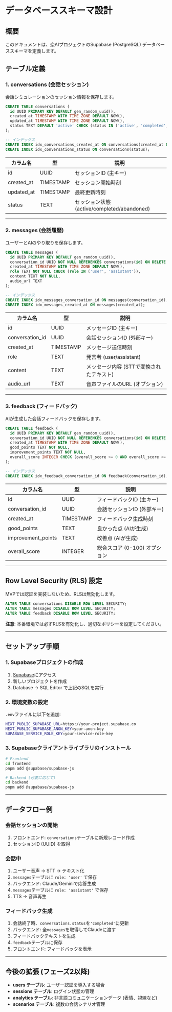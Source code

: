 # データベーススキーマ設計

## 概要
このドキュメントは、恋AIプロジェクトのSupabase (PostgreSQL) データベーススキーマを定義します。

## テーブル定義

### 1. conversations (会話セッション)
会話シミュレーションのセッション情報を保存します。

```sql
CREATE TABLE conversations (
  id UUID PRIMARY KEY DEFAULT gen_random_uuid(),
  created_at TIMESTAMP WITH TIME ZONE DEFAULT NOW(),
  updated_at TIMESTAMP WITH TIME ZONE DEFAULT NOW(),
  status TEXT DEFAULT 'active' CHECK (status IN ('active', 'completed', 'abandoned'))
);

-- インデックス
CREATE INDEX idx_conversations_created_at ON conversations(created_at DESC);
CREATE INDEX idx_conversations_status ON conversations(status);
```

| カラム名 | 型 | 説明 |
|---------|-----|------|
| id | UUID | セッションID (主キー) |
| created_at | TIMESTAMP | セッション開始時刻 |
| updated_at | TIMESTAMP | 最終更新時刻 |
| status | TEXT | セッション状態 (active/completed/abandoned) |

---

### 2. messages (会話履歴)
ユーザーとAIのやり取りを保存します。

```sql
CREATE TABLE messages (
  id UUID PRIMARY KEY DEFAULT gen_random_uuid(),
  conversation_id UUID NOT NULL REFERENCES conversations(id) ON DELETE CASCADE,
  created_at TIMESTAMP WITH TIME ZONE DEFAULT NOW(),
  role TEXT NOT NULL CHECK (role IN ('user', 'assistant')),
  content TEXT NOT NULL,
  audio_url TEXT
);

-- インデックス
CREATE INDEX idx_messages_conversation_id ON messages(conversation_id);
CREATE INDEX idx_messages_created_at ON messages(created_at);
```

| カラム名 | 型 | 説明 |
|---------|-----|------|
| id | UUID | メッセージID (主キー) |
| conversation_id | UUID | 会話セッションID (外部キー) |
| created_at | TIMESTAMP | メッセージ送信時刻 |
| role | TEXT | 発言者 (user/assistant) |
| content | TEXT | メッセージ内容 (STTで変換されたテキスト) |
| audio_url | TEXT | 音声ファイルのURL (オプション) |

---

### 3. feedback (フィードバック)
AIが生成した会話フィードバックを保存します。

```sql
CREATE TABLE feedback (
  id UUID PRIMARY KEY DEFAULT gen_random_uuid(),
  conversation_id UUID NOT NULL REFERENCES conversations(id) ON DELETE CASCADE,
  created_at TIMESTAMP WITH TIME ZONE DEFAULT NOW(),
  good_points TEXT NOT NULL,
  improvement_points TEXT NOT NULL,
  overall_score INTEGER CHECK (overall_score >= 0 AND overall_score <= 100)
);

-- インデックス
CREATE INDEX idx_feedback_conversation_id ON feedback(conversation_id);
```

| カラム名 | 型 | 説明 |
|---------|-----|------|
| id | UUID | フィードバックID (主キー) |
| conversation_id | UUID | 会話セッションID (外部キー) |
| created_at | TIMESTAMP | フィードバック生成時刻 |
| good_points | TEXT | 良かった点 (AIが生成) |
| improvement_points | TEXT | 改善点 (AIが生成) |
| overall_score | INTEGER | 総合スコア (0-100) オプション |

---

## Row Level Security (RLS) 設定

MVPでは認証を実装しないため、RLSは無効化します。

```sql
ALTER TABLE conversations DISABLE ROW LEVEL SECURITY;
ALTER TABLE messages DISABLE ROW LEVEL SECURITY;
ALTER TABLE feedback DISABLE ROW LEVEL SECURITY;
```

**注意**: 本番環境では必ずRLSを有効化し、適切なポリシーを設定してください。

---

## セットアップ手順

### 1. Supabaseプロジェクトの作成
1. [Supabase](https://supabase.com/)にアクセス
2. 新しいプロジェクトを作成
3. Database → SQL Editor で上記のSQLを実行

### 2. 環境変数の設定
`.env`ファイルに以下を追加:

```bash
NEXT_PUBLIC_SUPABASE_URL=https://your-project.supabase.co
NEXT_PUBLIC_SUPABASE_ANON_KEY=your-anon-key
SUPABASE_SERVICE_ROLE_KEY=your-service-role-key
```

### 3. Supabaseクライアントライブラリのインストール

```bash
# Frontend
cd frontend
pnpm add @supabase/supabase-js

# Backend (必要に応じて)
cd backend
pnpm add @supabase/supabase-js
```

---

## データフロー例

### 会話セッションの開始
1. フロントエンド: `conversations`テーブルに新規レコード作成
2. セッションID (UUID) を取得

### 会話中
1. ユーザー音声 → STT → テキスト化
2. `messages`テーブルに `role: 'user'` で保存
3. バックエンド: Claude/Geminiで応答生成
4. `messages`テーブルに `role: 'assistant'` で保存
5. TTS → 音声再生

### フィードバック生成
1. 会話終了時、`conversations.status`を`'completed'`に更新
2. バックエンド: 全`messages`を取得してClaudeに渡す
3. フィードバックテキストを生成
4. `feedback`テーブルに保存
5. フロントエンド: フィードバックを表示

---

## 今後の拡張 (フェーズ2以降)

- **users テーブル**: ユーザー認証を導入する場合
- **sessions テーブル**: ログイン状態の管理
- **analytics テーブル**: 非言語コミュニケーションデータ (表情、視線など)
- **scenarios テーブル**: 複数の会話シナリオ管理
